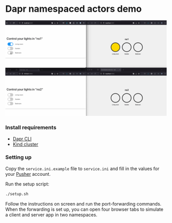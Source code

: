 # Dapr namespaced actors demo

![](demo.gif)

### Install requirements
- [Dapr CLI](https://docs.dapr.io/getting-started)
- [Kind cluster](https://kind.sigs.k8s.io/docs/user/quick-start/)

### Setting up
Copy the `service.ini.example` file to `service.ini` and fill in the values for your [Pusher](https://www.pusher.com) account.

Run the setup script:
```bash
./setup.sh
```

Follow the instructions on screen and run the port-forwarding commands. When the forwarding is set up, you can open four browser tabs to simulate a client and server app in two namespaces.
